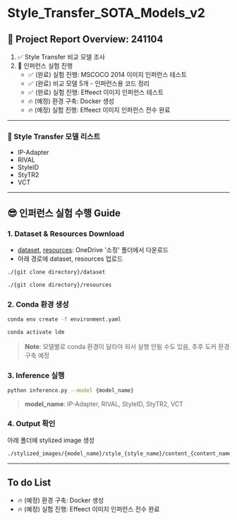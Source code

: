 # Style_Transfer_SOTA_Models_v2


## &#x1F4E2; Project Report Overview: 241104
1. &#x2705; Style Transfer 비교 모델 조사
2. &#x1F680; 인퍼런스 실험 진행
    - &#x2705; (완료) 실험 진행: MSCOCO 2014 이미지 인퍼런스 테스트
    - &#x2705; (완료) 비교 모델 5개 - 인퍼런스용 코드 정리
    - &#x2705; (완료) 실험 진행: Effeect 이미지 인퍼런스 테스트
    - &#x1F525; (예정) 환경 구축: Docker 생성
    - &#x1F525; (예정) 실험 진행: Effeect 이미지 인퍼런스 전수 완료

----

### &#x1F31F; Style Transfer 모델 리스트
- IP-Adapter 
- RIVAL
- StyleID
- StyTR2
- VCT

----

## &#x1F60E; 인퍼런스 실험 수행 Guide

### 1. Dataset & Resources Download
- [dataset](https://1drv.ms/f/s!AunTciSw__3qjcswSBomygf2Ebo8AA?e=KkiNYO), [resources](https://1drv.ms/f/s!AunTciSw__3qjc991GMpiprnGnFhew?e=5fRIqo): OneDrive '소정' 폴더에서 다운로드
- 아래 경로에 dataset, resources 업로드

```bash
./{git clone directory}/dataset

./{git clone directory}/resources
```

### 2. Conda 환경 생성
```bash
conda env create -f environment.yaml

conda activate ldm
```

> **Note**: 모델별로 conda 환경이 달라야 되서 실행 안될 수도 있음, 
추후 도커 환경 구축 예정


### 3. Inference 실행
```bash
python inference.py --model {model_name}
```
> **model_name**: IP-Adapter, RIVAL, StyleID, StyTR2, VCT

### 4. Output 확인
아래 폴더에 stylized image 생성

```bash
./stylized_images/{model_name}/style_{style_name}/content_{content_name}/*.png 
```

----

## To do List
- &#x1F525; (예정) 환경 구축: Docker 생성
- &#x1F525; (예정) 실험 진행: Effeect 이미지 인퍼런스 전수 완료


